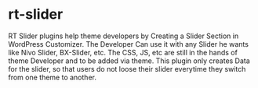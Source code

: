 # rt-slider
RT Slider plugins help theme developers by Creating a Slider Section in WordPress Customizer. The Developer Can use it with any Slider he wants like Nivo Slider, BX-Slider, etc. The CSS, JS, etc are still in the hands of theme Developer and to be added via theme. This plugin only creates Data for the slider, so that users do not loose their slider everytime they switch from one theme to another.
